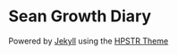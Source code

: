 # Sean Growth Diary

Powered by [Jekyll](http://jekyllrb.com) using the [HPSTR Theme](http://mademistakes.com/hpstr/)
